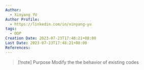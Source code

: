 ```yaml
---
Author:
  - Xinyang YU
Author Profile:
  - https://linkedin.com/in/xinyang-yu
tags:
  - OOP
Creation Date: 2023-07-23T17:48:21+08:00
Last Date: 2023-07-23T17:48:21+08:00
References:
---
```

>[!note] Purpose
>Modify the the behavior of existing codes